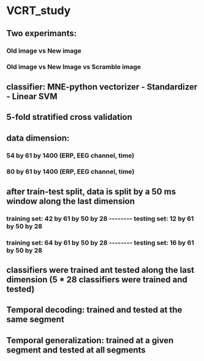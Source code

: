 # VCRT_study

## Two experimants:
### Old image vs New image
### Old image vs New Image vs Scramble image

## classifier: MNE-python vectorizer - Standardizer - Linear SVM
## 5-fold stratified cross validation

## data dimension: 
### 54 by 61 by 1400 (ERP, EEG channel, time)
### 80 by 61 by 1400 (ERP, EEG channel, time)

## after train-test split, data is split by a 50 ms window along the last dimension
### training set: 42 by 61 by 50 by 28 -------- testing set: 12 by 61 by 50 by 28
### training set: 64 by 61 by 50 by 28 -------- testing set: 16 by 61 by 50 by 28
## classifiers were trained ant tested along the last dimension (5 * 28 classifiers were trained and tested)

## Temporal decoding: trained and tested at the same segment 
## Temporal generalization: trained at a given segment and tested at all segments
